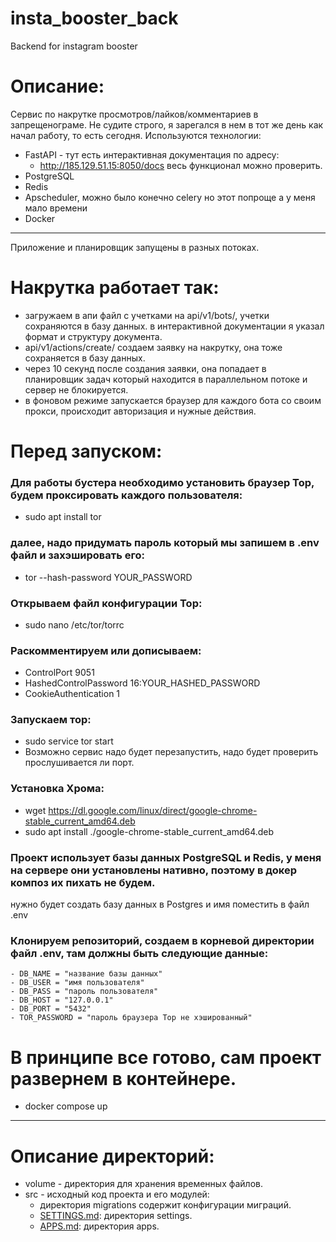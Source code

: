 # insta_booster_back
Backend for instagram booster

# Описание:
Сервис по накрутке просмотров/лайков/комментариев в запрещенограме.
Не судите строго, я зарегался в нем в тот же день как начал работу, то есть сегодня.
Используются технологии:
- FastAPI - тут есть интерактивная документация по адресу:
    - http://185.129.51.15:8050/docs весь функционал можно проверить.
- PostgreSQL
- Redis
- Apscheduler, можно было конечно celery но этот попроще а у меня мало времени
- Docker
---
Приложение и планировщик запущены в разных потоках.

# Накрутка работает так:
- загружаем в апи файл с учетками на api/v1/bots/, учетки сохраняются в базу данных. в интерактивной документации я указал формат и структуру документа.
- api/v1/actions/create/ создаем заявку на накрутку, она тоже сохраняется в базу данных.
- через 10 секунд после создания заявки, она попадает в планировщик задач который находится в параллельном потоке и сервер не блокируется.
- в фоновом режиме запускается браузер для каждого бота со своим прокси, происходит авторизация и нужные действия.

# Перед запуском:
### Для работы бустера необходимо установить браузер Тор, будем проксировать каждого пользователя:
- sudo apt install tor
### далее, надо придумать пароль который мы запишем в .env файл и захэшировать его:
- tor --hash-password YOUR_PASSWORD
### Открываем файл конфигурации Тор:
- sudo nano /etc/tor/torrc
### Раскомментируем или дописываем:
- ControlPort 9051
- HashedControlPassword 16:YOUR_HASHED_PASSWORD
- CookieAuthentication 1

### Запускаем тор: 
- sudo service tor start
- Возможно сервис надо будет перезапустить, надо будет проверить прослушивается ли порт.

### Установка Хрома:
- wget https://dl.google.com/linux/direct/google-chrome-stable_current_amd64.deb
- sudo apt install ./google-chrome-stable_current_amd64.deb

### Проект использует базы данных PostgreSQL и Redis, у меня на сервере они установлены нативно, поэтому в докер композ их пихать не будем.
нужно будет создать базу данных в Postgres и имя поместить в файл .env

### Клонируем репозиторий, создаем в корневой директории файл .env, там должны быть следующие данные:
    - DB_NAME = "название базы данных"
    - DB_USER = "имя пользователя"
    - DB_PASS = "пароль пользователя"
    - DB_HOST = "127.0.0.1"
    - DB_PORT = "5432"
    - TOR_PASSWORD = "пароль браузера Тор не хэшированный"

# В принципе все готово, сам проект развернем в контейнере.
- docker compose up

---
# Описание директорий:
- volume - директория для хранения временных файлов.
- src - исходный код проекта и его модулей:
    - директория migrations содержит конфигурации миграций.
    - [SETTINGS.md](src/settings/SETTINGS.md): директория settings.
    - [APPS.md](src/apps/APPS.md): директория apps.
